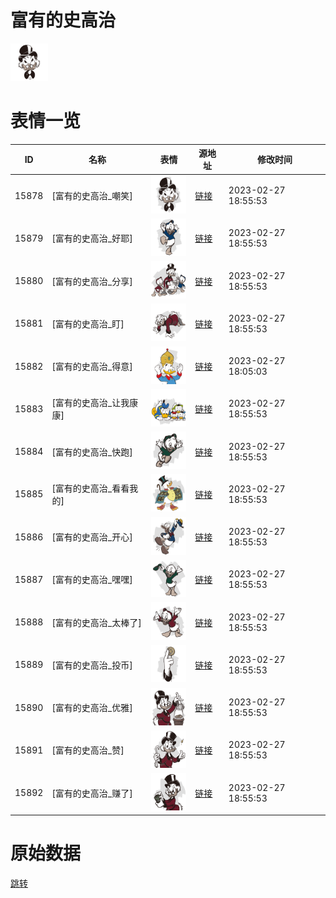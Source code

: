 # 富有的史高治

<img src="./cover.png" height="60" alt="cover" />

# 表情一览

|ID|名称|表情|源地址|修改时间|
|----|----|----|----|----|
|15878|[富有的史高治_嘲笑]|<img src="./pic/015878_%5B富有的史高治_嘲笑%5D.png" height="60" alt="嘲笑"/>|[链接](https://i0.hdslb.com/bfs/emote/7ad4aef75636c9a85340d49b1c3664a658252da8.png)|2023-02-27 18:55:53|
|15879|[富有的史高治_好耶]|<img src="./pic/015879_%5B富有的史高治_好耶%5D.png" height="60" alt="好耶"/>|[链接](https://i0.hdslb.com/bfs/emote/b5af7cd61f79f8009d39a30d3d0037ffd92f8fcf.png)|2023-02-27 18:55:53|
|15880|[富有的史高治_分享]|<img src="./pic/015880_%5B富有的史高治_分享%5D.png" height="60" alt="分享"/>|[链接](https://i0.hdslb.com/bfs/emote/85b8b600bf51abf2baf09c8d5d649e82a5e81960.png)|2023-02-27 18:55:53|
|15881|[富有的史高治_盯]|<img src="./pic/015881_%5B富有的史高治_盯%5D.png" height="60" alt="盯"/>|[链接](https://i0.hdslb.com/bfs/emote/ab08d1227f13dd675c8c6db29c92d4da35f2f694.png)|2023-02-27 18:55:53|
|15882|[富有的史高治_得意]|<img src="./pic/015882_%5B富有的史高治_得意%5D.png" height="60" alt="得意"/>|[链接](https://i0.hdslb.com/bfs/emote/9dbc6de6ae0bf41f9e36fee89e55c6046611e744.png)|2023-02-27 18:05:03|
|15883|[富有的史高治_让我康康]|<img src="./pic/015883_%5B富有的史高治_让我康康%5D.png" height="60" alt="让我康康"/>|[链接](https://i0.hdslb.com/bfs/emote/40c4b7ee89ce761559f4995dbd7220ae724df2f2.png)|2023-02-27 18:55:53|
|15884|[富有的史高治_快跑]|<img src="./pic/015884_%5B富有的史高治_快跑%5D.png" height="60" alt="快跑"/>|[链接](https://i0.hdslb.com/bfs/emote/9dff982eae8edf4d6dcdb321e79edccb74a4a437.png)|2023-02-27 18:55:53|
|15885|[富有的史高治_看看我的]|<img src="./pic/015885_%5B富有的史高治_看看我的%5D.png" height="60" alt="看看我的"/>|[链接](https://i0.hdslb.com/bfs/emote/2091889af4edcf41127da51202ec9cce16335e98.png)|2023-02-27 18:55:53|
|15886|[富有的史高治_开心]|<img src="./pic/015886_%5B富有的史高治_开心%5D.png" height="60" alt="开心"/>|[链接](https://i0.hdslb.com/bfs/emote/7b118208f7d4ca3b125b46a6b756c4e36fc92a2c.png)|2023-02-27 18:55:53|
|15887|[富有的史高治_嘿嘿]|<img src="./pic/015887_%5B富有的史高治_嘿嘿%5D.png" height="60" alt="嘿嘿"/>|[链接](https://i0.hdslb.com/bfs/emote/3b8c10e5a2883f28104dfcd00031918c7bb99844.png)|2023-02-27 18:55:53|
|15888|[富有的史高治_太棒了]|<img src="./pic/015888_%5B富有的史高治_太棒了%5D.png" height="60" alt="太棒了"/>|[链接](https://i0.hdslb.com/bfs/emote/2951dbba59a7d4d2ee95be65c24d7854a4e1fbbe.png)|2023-02-27 18:55:53|
|15889|[富有的史高治_投币]|<img src="./pic/015889_%5B富有的史高治_投币%5D.png" height="60" alt="投币"/>|[链接](https://i0.hdslb.com/bfs/emote/d32aa19a15058501638391f3929d02c5a6312082.png)|2023-02-27 18:55:53|
|15890|[富有的史高治_优雅]|<img src="./pic/015890_%5B富有的史高治_优雅%5D.png" height="60" alt="优雅"/>|[链接](https://i0.hdslb.com/bfs/emote/0749ee06f9abd8071e355170d912794195b40151.png)|2023-02-27 18:55:53|
|15891|[富有的史高治_赞]|<img src="./pic/015891_%5B富有的史高治_赞%5D.png" height="60" alt="赞"/>|[链接](https://i0.hdslb.com/bfs/emote/1425580d735d9ff8982b4a97cc65d40411a6f240.png)|2023-02-27 18:55:53|
|15892|[富有的史高治_赚了]|<img src="./pic/015892_%5B富有的史高治_赚了%5D.png" height="60" alt="赚了"/>|[链接](https://i0.hdslb.com/bfs/emote/f3a9883b918fdffc8111d602734b3cdec6bc6c46.png)|2023-02-27 18:55:53|

# 原始数据

[跳转](./raw.json)

